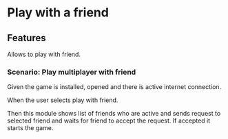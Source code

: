 # Play with a friend

## Features

Allows to play with friend.

### Scenario: Play multiplayer with friend

  Given the game is installed, opened and there is active
  internet connection.

  When the user selects play with friend.

  Then this module shows list of friends who are active and sends request
  to selected friend and waits for friend to accept the request. If accepted
  it starts the game.
